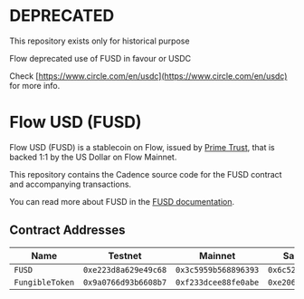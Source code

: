 # DEPRECATED

This repository exists only for historical purpose

Flow deprecated use of FUSD in favour or USDC

Check [https://www.circle.com/en/usdc](https://www.circle.com/en/usdc) for more info.

# Flow USD (FUSD)

Flow USD (FUSD) is a stablecoin on Flow, 
issued by [Prime Trust](https://www.primetrust.com/), 
that is backed 1:1 by the US Dollar on Flow Mainnet.

This repository contains the Cadence source code for the FUSD contract
and accompanying transactions.

You can read more about FUSD in the [FUSD documentation](https://docs.onflow.org/fusd).

## Contract Addresses

|Name|Testnet|Mainnet|Sandboxnet|
|----|-------|-------|----------|
|`FUSD`|`0xe223d8a629e49c68`|`0x3c5959b568896393`|`0x6c52cbc80f034d1b`|
|`FungibleToken`|`0x9a0766d93b6608b7`|`0xf233dcee88fe0abe`|`0xe20612a0776ca4bf`|

